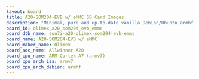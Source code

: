 ```yaml
---
layout: board
title: A20-SOM204-EVB w/ eMMC SD Card Images
description: "Minimal, pure and up-to-date vanilla Debian/Ubuntu armhf SD card images for A20-SOM204-EVB w/ eMMC by Olimex, SoC: Allwinner A20, CPU ISA: armv7"
board_id: olimex_a20_som204_evb_emmc
board_dtb_name: sun7i-a20-olimex-som204-evb-emmc
board_name: A20-SOM204-EVB w/ eMMC
board_maker_name: Olimex
board_soc_name: Allwinner A20
board_cpu_name: ARM Cortex A7 (armv7)
board_cpu_arch_isa: armv7
board_cpu_arch_debian: armhf
---
```

